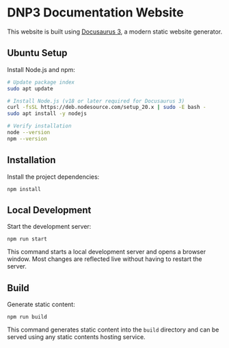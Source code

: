 # DNP3 Documentation Website

This website is built using [Docusaurus 3](https://docusaurus.io/), a modern static website generator.

## Ubuntu Setup

Install Node.js and npm:

```bash
# Update package index
sudo apt update

# Install Node.js (v18 or later required for Docusaurus 3)
curl -fsSL https://deb.nodesource.com/setup_20.x | sudo -E bash -
sudo apt install -y nodejs

# Verify installation
node --version
npm --version

```

## Installation

Install the project dependencies:

```console
npm install
```

## Local Development

Start the development server:

```console
npm run start
```

This command starts a local development server and opens a browser window. Most changes are reflected live without having to restart the server.

## Build

Generate static content:

```console
npm run build
```

This command generates static content into the `build` directory and can be served using any static contents hosting service.
